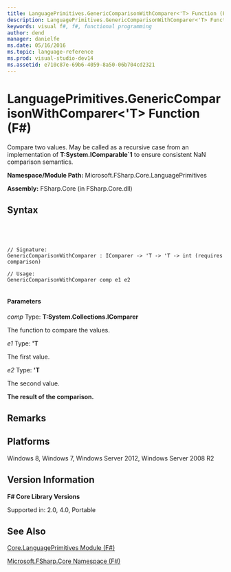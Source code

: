 ```yaml
---
title: LanguagePrimitives.GenericComparisonWithComparer<'T> Function (F#)
description: LanguagePrimitives.GenericComparisonWithComparer<'T> Function (F#)
keywords: visual f#, f#, functional programming
author: dend
manager: danielfe
ms.date: 05/16/2016
ms.topic: language-reference
ms.prod: visual-studio-dev14
ms.assetid: e710c87e-69b6-4059-8a50-06b704cd2321 
---
```


# LanguagePrimitives.GenericComparisonWithComparer<'T> Function (F#)

Compare two values. May be called as a recursive case from an implementation of **T:System.IComparable&#96;1** to ensure consistent NaN comparison semantics.

**Namespace/Module Path:** Microsoft.FSharp.Core.LanguagePrimitives

**Assembly:** FSharp.Core (in FSharp.Core.dll)


## Syntax



```




// Signature:
GenericComparisonWithComparer : IComparer -> 'T -> 'T -> int (requires comparison)

// Usage:
GenericComparisonWithComparer comp e1 e2


```





#### Parameters
*comp*
Type: **T:System.Collections.IComparer**


The function to compare the values.


*e1*
Type: **'T**


The first value.


*e2*
Type: **'T**


The second value.



**The result of the comparison.**
## Remarks

## Platforms
Windows 8, Windows 7, Windows Server 2012, Windows Server 2008 R2


## Version Information
**F# Core Library Versions**

Supported in: 2.0, 4.0, Portable




## See Also
[Core.LanguagePrimitives Module &#40;F&#35;&#41;](Core.LanguagePrimitives-Module-%5BFSharp%5D.md)

[Microsoft.FSharp.Core Namespace &#40;F&#35;&#41;](Microsoft.FSharp.Core-Namespace-%5BFSharp%5D.md)

